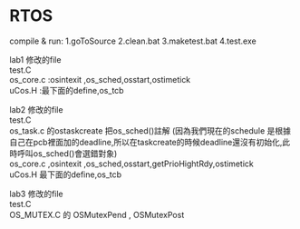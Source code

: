 # RTOS

compile & run:
1.goToSource
2.clean.bat
3.maketest.bat
4.test.exe

lab1 修改的file  
test.C  
os_core.c :osintexit ,os_sched,osstart,ostimetick  
uCos.H :最下面的define,os_tcb  

lab2 修改的file  
test.C  
os_task.c 的ostaskcreate 把os_sched()註解 (因為我們現在的schedule 是根據自己在pcb裡面加的deadline,所以在taskcreate的時候deadline還沒有初始化,此時呼叫os_sched()會選錯對象)  
os_core.c ,osintexit ,os_sched,osstart,getPrioHightRdy,ostimetick  
uCos.H 最下面的define,os_tcb  

lab3 修改的file  
test.C  
OS_MUTEX.C 的 OSMutexPend , OSMutexPost  
